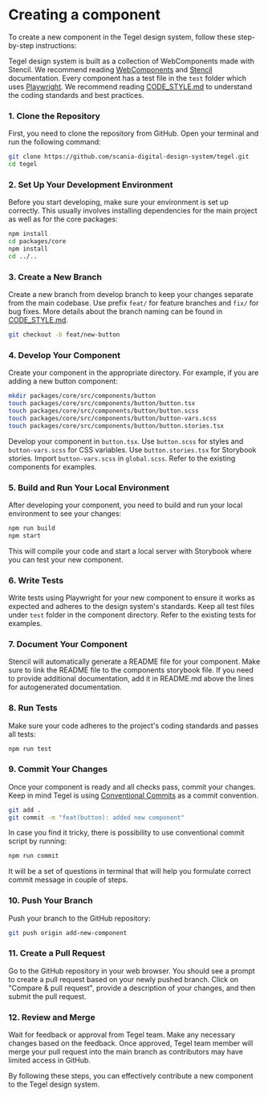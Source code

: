 # Creating a component

To create a new component in the Tegel design system, follow these step-by-step instructions:

Tegel design system is built as a collection of WebComponents made with Stencil.
We recommend reading [WebComponents](https://developer.mozilla.org/en-US/docs/Web/Web_Components) and [Stencil](https://stenciljs.com/docs/introduction) documentation.
Every component has a test file in the `test` folder which uses [Playwright](https://playwright.dev/docs/intro).
We recommend reading [CODE_STYLE.md](.github/CODE_STYLE.md) to understand the coding standards and best practices.

### 1. Clone the Repository
First, you need to clone the repository from GitHub. Open your terminal and run the following command:
```bash
git clone https://github.com/scania-digital-design-system/tegel.git
cd tegel
```

### 2. Set Up Your Development Environment
Before you start developing, make sure your environment is set up correctly. This usually involves installing dependencies for the main project as well as for the core packages:
```bash
npm install
cd packages/core
npm install
cd ../..
```

### 3. Create a New Branch
Create a new branch from develop branch to keep your changes separate from the main codebase.
Use prefix `feat/` for feature branches and `fix/` for bug fixes. More details about the branch naming can be found in [CODE_STYLE.md](.github/CODE_STYLE.md).
```bash
git checkout -b feat/new-button
```

### 4. Develop Your Component
Create your component in the appropriate directory. For example, if you are adding a new button component:
```bash
mkdir packages/core/src/components/button
touch packages/core/src/components/button/button.tsx
touch packages/core/src/components/button/button.scss
touch packages/core/src/components/button/button-vars.scss
touch packages/core/src/components/button/button.stories.tsx
```
Develop your component in `button.tsx`.
Use `button.scss` for styles and `button-vars.scss` for CSS variables.
Use `button.stories.tsx` for Storybook stories.
Import `button-vars.scss` in `global.scss`.
Refer to the existing components for examples.

### 5. Build and Run Your Local Environment
After developing your component, you need to build and run your local environment to see your changes:
```bash
npm run build
npm start
```
This will compile your code and start a local server with Storybook where you can test your new component.

### 6. Write Tests
Write tests using Playwright for your new component to ensure it works as expected and adheres to the design system's standards.
Keep all test files under `test` folder in the component directory. Refer to the existing tests for examples.

### 7. Document Your Component
Stencil will automatically generate a README file for your component. Make sure to link the README file to the components storybook file. If you need to provide additional documentation, add it in README.md above the lines for autogenerated documentation.

### 8. Run Tests
Make sure your code adheres to the project's coding standards and passes all tests:
```bash
npm run test
```

### 9. Commit Your Changes
Once your component is ready and all checks pass, commit your changes.
Keep in mind Tegel is using [Conventional Commits](https://www.conventionalcommits.org/en/v1.0.0/) as a commit convention.
```bash
git add .
git commit -m "feat(button): added new component"
```

In case you find it tricky, there is possibility to use conventional commit script by running:
```bash
npm run commit 
```
It will be a set of questions in terminal that will help you formulate correct commit message in couple of steps.

### 10. Push Your Branch
Push your branch to the GitHub repository:
```bash
git push origin add-new-component
```

### 11. Create a Pull Request
Go to the GitHub repository in your web browser. You should see a prompt to create a pull request based on your newly pushed branch. Click on "Compare & pull request", provide a description of your changes, and then submit the pull request.

### 12. Review and Merge
Wait for feedback or approval from Tegel team. Make any necessary changes based on the feedback. Once approved, Tegel team member will merge your pull request into the main branch as contributors may have limited access in GitHub.

By following these steps, you can effectively contribute a new component to the Tegel design system.

